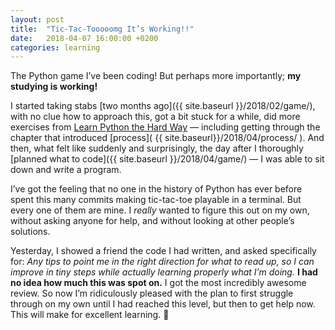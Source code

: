 ```yaml
---
layout: post
title:  "Tic-Tac-Tooooomg It’s Working!!"
date:   2018-04-07 16:00:00 +0200
categories: learning
---
```


The Python game I’ve been coding! But perhaps more importantly; **my studying is working!**

I started taking stabs [two months ago]({{ site.baseurl }}/2018/02/game/), with no clue how to approach this, got a bit stuck for a while, did more exercises from [Learn Python the Hard Way](https://learnpythonthehardway.org/) — including getting through the chapter that introduced [process]( {{ site.baseurl}}/2018/04/process/ ). And then, what felt like suddenly and surprisingly, the day after I thoroughly [planned what to code]({{ site.baseurl }}/2018/04/game/) — I was able to sit down and write a program.

I’ve got the feeling that no one in the history of Python has ever before spent this many commits making tic-tac-toe playable in a terminal. But every one of them are mine. I _really_ wanted to figure this out on my own, without asking anyone for help, and without looking at other people’s solutions.

Yesterday, I showed a friend the code I had written, and asked specifically for: _Any tips to point me in the right direction for what to read up, so I can improve in tiny steps while actually learning properly what I’m doing._ **I had no idea how much this was spot on.** I got the most incredibly awesome review. So now I’m ridiculously pleased with the plan to first struggle through on my own until I had reached this level, but then to get help now. This will make for excellent learning. 💪
